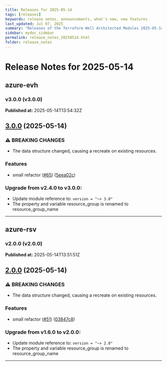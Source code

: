 ```yaml
---
title: Releases for 2025-05-14
tags: [releases]
keywords: release notes, announcements, what's new, new features
last_updated: Jul 07, 2025
summary: "Releases of the Terraform Well Architected Modules 2025-05-14"
sidebar: mydoc_sidebar
permalink: release_notes_20250514.html
folder: release_notes
---
```


# Release Notes for 2025-05-14

## azure-evh
### v3.0.0 (v3.0.0)
**Published at:** 2025-05-14T13:54:32Z

## [3.0.0](https://github.com/CloudNationHQ/terraform-azure-evh/compare/v2.4.0...v3.0.0) (2025-05-14)


### ⚠ BREAKING CHANGES

* The data structure changed, causing a recreate on existing resources.

### Features

* small refactor ([#65](https://github.com/CloudNationHQ/terraform-azure-evh/issues/65)) ([5eea02c](https://github.com/CloudNationHQ/terraform-azure-evh/commit/5eea02c39068261b2adfc4e31dcacfd16069bbe6))

### Upgrade from v2.4.0 to v3.0.0:

- Update module reference to: `version = "~> 3.0"`
- The property and variable resource_group is renamed to resource_group_name

---

## azure-rsv
### v2.0.0 (v2.0.0)
**Published at:** 2025-05-14T13:51:51Z

## [2.0.0](https://github.com/CloudNationHQ/terraform-azure-rsv/compare/v1.6.0...v2.0.0) (2025-05-14)


### ⚠ BREAKING CHANGES

* The data structure changed, causing a recreate on existing resources.

### Features

* small refactor ([#51](https://github.com/CloudNationHQ/terraform-azure-rsv/issues/51)) ([03847c8](https://github.com/CloudNationHQ/terraform-azure-rsv/commit/03847c8f2d0990747333f5dbe87023913ab12827))

### Upgrade from v1.6.0 to v2.0.0:

- Update module reference to: `version = "~> 2.0"`
- The property and variable resource_group is renamed to resource_group_name

---

